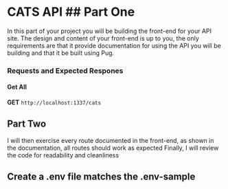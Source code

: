 # CATS API ## Part One

In this part of your project you will be building the front-end for your API site. The design and content of your front-end is up to you, the only requirements are that it provide documentation for using the API you will be building and that it be built using Pug.

### Requests and Expected Respones

#### Get All

**GET** `http://localhost:1337/cats`

## Part Two

I will then exercise every route documented in the front-end, as shown in the documentation, all routes should work as expected
Finally, I will review the code for readability and cleanliness

## Create a .env file matches the .env-sample 
